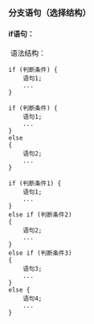 ### 分支语句（选择结构）

#### 		if语句：

​			语法结构：

	if (判断条件) {
	    语句1;
	    ...
	}
	
	if (判断条件) {
	    语句1;
	    ...
	}
	else
	{
	    语句2;
	    ...
	}
	
	if (判断条件1) {
	    语句1;
	    ...
	}
	else if (判断条件2) 
	{
	    语句2;
	    ...
	}
	else if (判断条件3)
	{
	    语句3;
	    ...
	}
	else {
	    语句4;
	    ...
	}

